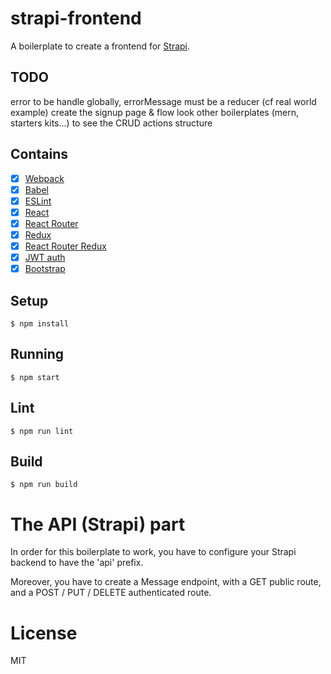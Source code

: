 # strapi-frontend

A boilerplate to create a frontend for [Strapi](http://strapi.io/).

## TODO

error to be handle globally, errorMessage must be a reducer (cf real world example)
create the signup page & flow
look other boilerplates (mern, starters kits...) to see the CRUD actions structure

## Contains

- [x] [Webpack](https://webpack.github.io)
- [x] [Babel](https://babeljs.io/)
- [x] [ESLint](http://eslint.org/)
- [x] [React](https://facebook.github.io/react/)
- [x] [React Router](https://github.com/reactjs/react-router)
- [x] [Redux](https://github.com/reactjs/redux)
- [x] [React Router Redux](https://github.com/reactjs/react-router-redux)
- [x] [JWT auth](https://jwt.io/)
- [x] [Bootstrap](http://getbootstrap.com/)

## Setup

```
$ npm install
```

## Running

```
$ npm start
```
## Lint

```
$ npm run lint
```

## Build

```
$ npm run build
```

# The API (Strapi) part

In order for this boilerplate to work, you have to configure your Strapi backend to have the 'api' prefix.

Moreover, you have to create a Message endpoint, with a GET public route, and a POST / PUT / DELETE authenticated route.

# License

MIT
